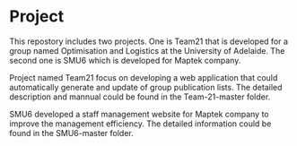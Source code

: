 # Project

This repostory includes two projects. One is Team21 that is developed for a group named Optimisation and Logistics at the University of Adelaide. The second one is SMU6 which is developed for Maptek company.

Project named Team21 focus on developing a web application that could automatically generate and update of group publication lists. The detailed description and mannual could be found in the Team-21-master folder.

SMU6 developed a staff management website for Maptek company to improve the management efficiency. The detailed information could be found in the SMU6-master folder.
